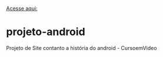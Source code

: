 [Acesse aqui: ](https://andersonmgarcia.github.io/projeto-android/)
# projeto-android
 Projeto de Site contanto a história do android - CursoemVideo

